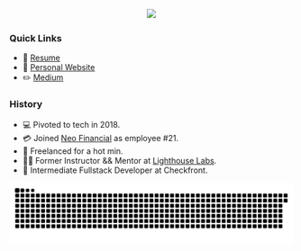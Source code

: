 <p align="center" width="100%">
   <img src="https://user-images.githubusercontent.com/38962736/180025690-ee836b18-7204-43de-adaf-079067f85631.gif" />
</p>


### Quick Links
 - :page_with_curl:	[Resume](https://github.com/connkat/Resume/blob/master/KConnolly.pdf)
 - :floppy_disk:	[Personal Website](http://connkat.com)
 - :pencil2:	[Medium](https://medium.com/@connkat)

### History 
 - :computer: Pivoted to tech in 2018.
 - :credit_card:	 Joined [Neo Financial](http://neofinancial.com) as employee #21.
 - :money_with_wings:	Freelanced for a hot min.
 - :woman_teacher:	Former Instructor && Mentor at [Lighthouse Labs](http://lighthouselabs.ca).
 - :palm_tree: Intermediate Fullstack Developer at Checkfront.


![Snake animation](https://github.com/connkat/connkat/blob/output/github-contribution-grid-snake.svg)
